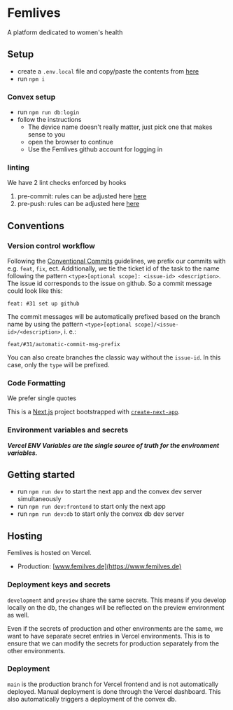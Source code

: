 # Femlives

A platform dedicated to women's health

## Setup

- create a `.env.local` file and copy/paste the contents from [here](https://www.notion.so/Accounts-Passwords-8ad522eae5aa4914bde60fd82bf3f28a?pvs=4#5dbfd380c6b4446e9618845a3ee8e057)
- run `npm i`

### Convex setup

- run `npm run db:login`
- follow the instructions
  - The device name doesn't really matter, just pick one that makes sense to you
  - open the browser to continue
  - Use the Femlives github account for logging in

### linting

We have 2 lint checks enforced by hooks

1. pre-commit: rules can be adjusted here [here](eslint.config.mjs)
2. pre-push: rules can be adjusted here [here](.eslintrc.json)

## Conventions

### Version control workflow

Following the [Conventional Commits](https://www.conventionalcommits.org/en/v1.0.0/) guidelines, we prefix our commits with e.g. `feat`, `fix`, ect. Additionally, we tie the ticket id of the task to the name following the pattern `<type>[optional scope]: <issue-id> <description>`. The issue id corresponds to the issue on github. So a commit message could look like this:

```text
feat: #31 set up github
```

The commit messages will be automatically prefixed based on the branch name by using the pattern `<type>[optional scope]/<issue-id>/<description>`, i. e.:

```text
feat/#31/automatic-commit-msg-prefix
```

You can also create branches the classic way without the `issue-id`. In this case, only the `type` will be prefixed.

### Code Formatting

We prefer single quotes

This is a [Next.js](https://nextjs.org) project bootstrapped with [`create-next-app`](https://nextjs.org/docs/app/api-reference/cli/create-next-app).

### Environment variables and secrets

**_Vercel ENV Variables are the single source of truth for the environment variables._**

## Getting started

- run `npm run dev` to start the next app and the convex dev server simultaneously
- run `npm run dev:frontend` to start only the next app
- run `npm run dev:db` to start only the convex db dev server

## Hosting

Femlives is hosted on Vercel.

- Production: [www.femilves.de](https://www.femilves.de)

### Deployment keys and secrets

`development` and `preview` share the same secrets. This means if you develop locally on the db, the changes will be reflected on the preview environment as well.

Even if the secrets of production and other environments are the same, we want to have separate secret entries in Vercel environments. This is to ensure that we can modify the secrets for production separately from the other environments.

### Deployment

`main` is the production branch for Vercel frontend and is not automatically deployed. Manual deployment is done through the Vercel dashboard. This also automatically triggers a deployment of the convex db.
